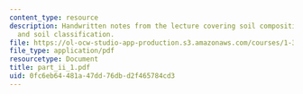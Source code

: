 ```yaml
---
content_type: resource
description: Handwritten notes from the lecture covering soil composition, index properties
  and soil classification.
file: https://ol-ocw-studio-app-production.s3.amazonaws.com/courses/1-361-advanced-soil-mechanics-fall-2004/0fc6eb64481a47dd76dbd2f465784cd3_part_ii_1.pdf
file_type: application/pdf
resourcetype: Document
title: part_ii_1.pdf
uid: 0fc6eb64-481a-47dd-76db-d2f465784cd3
---
```

